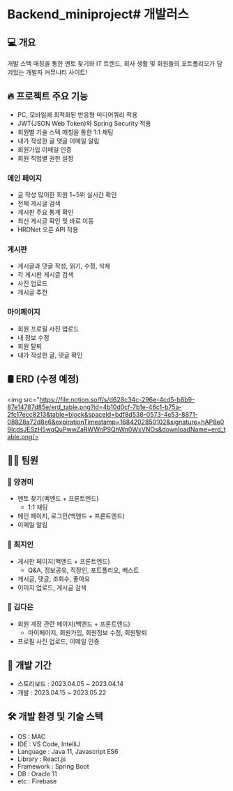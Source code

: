 # Backend_miniproject# 개발러스


## 💻 개요
개발 스택 매칭을 통한 멘토 찾기와 IT 트렌드, 회사 생활 및 회원들의 포트폴리오가 담겨있는 개발자 커뮤니티 사이트!



## 🔥 프로젝트 주요 기능
- PC, 모바일에 최적화된 반응형 미디어쿼리 적용
- JWT(JSON Web Token)와 Spring Security 적용
- 회원별 기술 스택 매칭을 통한 1:1 채팅
- 내가 작성한 글 댓글 이메일 알림
- 회원가입 이메일 인증
- 회원 직업별 권한 설정

### 메인 페이지
- 글 작성 많이한 회원 1~5위 실시간 확인
- 전체 게시글 검색
- 게시판 주요 통계 확인
- 최신 게시글 확인 및 바로 이동
- HRDNet 오픈 API 적용

### 게시판
- 게시글과 댓글 작성, 읽기, 수정, 삭제
- 각 게시판 게시글 검색
- 사진 업로드
- 게시글 추천

### 마이페이지
- 회원 프로필 사진 업로드
- 내 정보 수정
- 회원 탈퇴
- 내가 작성한 글, 댓글 확인



## 🛢️ ERD (수정 예정)
<img src="https://file.notion.so/f/s/d628c34c-296e-4cd5-b8b9-87e14787d85e/erd_table.png?id=4b10d0cf-7b1e-46c1-b75a-2fc17ecc8213&table=block&spaceId=bdf8d538-0573-4e53-8871-08828a72d8e6&expirationTimestamp=1684202850102&signature=hAP8e09IcdsJESzH5wqQuPwwZaRWWnP9QhWn0WxVNOs&downloadName=erd_table.png/>



## 👩‍💻 팀원
### 🐢 양경미
* 멘토 찾기(벡엔드 + 프론트엔드)
    - 1:1 채팅
* 메인 페이지, 로그인(백엔드 + 프론트엔드)
* 이메일 알림

### 🐳 최지인
* 게시판 페이지(백엔드 + 프론트엔드)
    - Q&A, 정보공유, 직장인, 포트폴리오, 베스트
* 게시글, 댓글, 조회수, 좋아요
* 이미지 업로드, 게시글 검색

### 🐥 김다은
* 회원 계정 관련 페이지(백엔드 + 프론트엔드)
    - 마이페이지, 회원가입, 회원정보 수정, 회원탈퇴
* 프로필 사진 업로드, 이메일 인증



## 📆 개발 기간
- 스토리보드 : 2023.04.05 ~ 2023.04.14
- 개발 : 2023.04.15 ~ 2023.05.22



## 🛠️ 개발 환경 및 기술 스택
- OS : MAC
- IDE : VS Code, IntelliJ
- Language : Java 11, Javascript ES6
- Library : React.js
- Framework : Spring Boot
- DB : Oracle 11
- etc : Firebase
